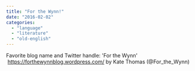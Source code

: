 ```yaml
---
title: "For the Wynn!"
date: "2016-02-02"
categories: 
  - "language"
  - "literature"
  - "old-english"
---
```


Favorite blog name and Twitter handle: 'For the Wynn'  https://forthewynnblog.wordpress.com/ by Kate Thomas (@For\_the\_Wynn)
